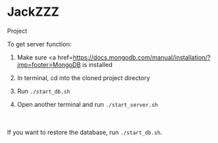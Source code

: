 # JackZZZ
Project

To get server function:

1. Make sure <a href=https://docs.mongodb.com/manual/installation/?jmp=footer>MongoDB</a> is installed

2. In terminal, cd into the cloned project directory

3. Run `./start_db.sh`

4. Open another terminal and run `./start_server.sh`

<br><br>
If you want to restore the database, run `./start_db.sh`.
